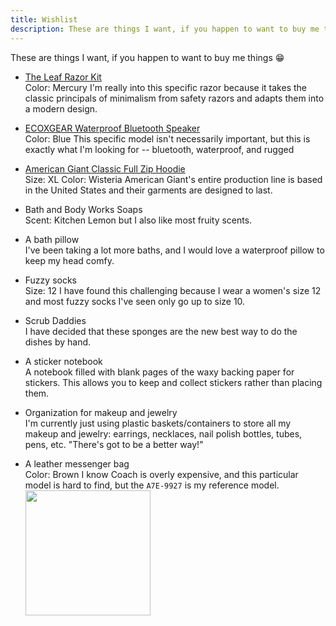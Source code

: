 ```yaml
---
title: Wishlist
description: These are things I want, if you happen to want to buy me things :)
---
```


<p>These are things I want, if you happen to want to buy me
things 😁</p>

* [The Leaf Razor Kit](https://leafshave.com/products/the-leaf-kit)
  <br><span class="tag">Color: Mercury</span>
  I'm really into this specific razor because it takes the classic principals of
  minimalism from safety razors and adapts them into a modern design.

* [ECOXGEAR Waterproof Bluetooth Speaker](https://www.costco.com/ecoedge-pro-waterproof-speaker-by-ecoxgear.product.100987334.html)
  <br><span class="tag">Color: Blue</span>
  This specific model isn't necessarily important, but this is exactly what I'm
  looking for -- bluetooth, waterproof, and rugged

* [American Giant Classic Full Zip Hoodie](https://www.american-giant.com/products/womens-classic-full-zip-wisteria)
  <br><span class="tag">Size: XL</span> <span class="tag">Color: Wisteria</span>
  American Giant's entire production line is based in the United States and
  their garments are designed to last.

* Bath and Body Works Soaps
  <br><span class="tag">Scent: Kitchen Lemon</span> but I also like most fruity
  scents.

* A bath pillow
  <br>I've been taking a lot more baths, and I would love a waterproof pillow to
  keep my head comfy.

* Fuzzy socks
  <br><span class="tag">Size: 12</span> I have found this challenging because
  I wear a women's size 12 and most fuzzy socks I've seen only go up to size 10.

* Scrub Daddies
  <br>I have decided that these sponges are the new best way to do the dishes by
  hand.

* A sticker notebook
  <br>A notebook filled with blank pages of the waxy backing paper for stickers.
  This allows you to keep and collect stickers rather than placing them.

* Organization for makeup and jewelry
  <br>I'm currently just using plastic baskets/containers to store all my makeup
  and jewelry: earrings, necklaces, nail polish bottles, tubes, pens, etc.
  "There's got to be a better way!"

* A leather messenger bag
  <br><span class="tag">Color: Brown</span> I know Coach is overly expensive,
  and this particular model is hard to find, but the `A7E-9927` is my
  reference model.
  <img width="200"
  src="https://di2ponv0v5otw.cloudfront.net/posts/2020/02/04/5e3a072be974fbfe6fc871c3/m_5e3a073d1528121b6d3f51c6.jpg"/>
